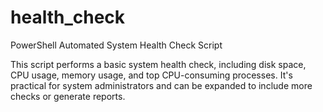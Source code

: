 # health_check
PowerShell Automated System Health Check Script


This script performs a basic system health check, including disk space, CPU usage, memory usage, and top CPU-consuming processes. It's practical for system administrators and can be expanded to include more checks or generate reports.
